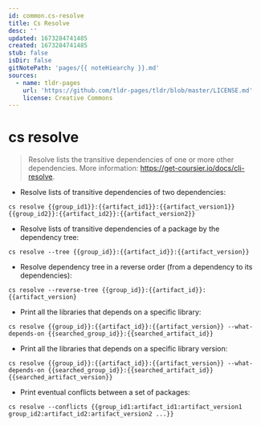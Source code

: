 ```yaml
---
id: common.cs-resolve
title: Cs Resolve
desc: ''
updated: 1673284741485
created: 1673284741485
stub: false
isDir: false
gitNotePath: 'pages/{{ noteHiearchy }}.md'
sources:
  - name: tldr-pages
    url: 'https://github.com/tldr-pages/tldr/blob/master/LICENSE.md'
    license: Creative Commons
---
```

# cs resolve

> Resolve lists the transitive dependencies of one or more other dependencies.
> More information: <https://get-coursier.io/docs/cli-resolve>.

- Resolve lists of transitive dependencies of two dependencies:

`cs resolve {{group_id1}}:{{artifact_id1}}:{{artifact_version1}} {{group_id2}}:{{artifact_id2}}:{{artifact_version2}}`

- Resolve lists of transitive dependencies of a package by the dependency tree:

`cs resolve --tree {{group_id}}:{{artifact_id}}:{{artifact_version}}`

- Resolve dependency tree in a reverse order (from a dependency to its dependencies):

`cs resolve --reverse-tree {{group_id}}:{{artifact_id}}:{{artifact_version}`

- Print all the libraries that depends on a specific library:

`cs resolve {{group_id}}:{{artifact_id}}:{{artifact_version}} --what-depends-on {{searched_group_id}}:{{searched_artifact_id}}`

- Print all the libraries that depends on a specific library version:

`cs resolve {{group_id}}:{{artifact_id}}:{{artifact_version}} --what-depends-on {{searched_group_id}}:{{searched_artifact_id}}{{searched_artifact_version}}`

- Print eventual conflicts between a set of packages:

`cs resolve --conflicts {{group_id1:artifact_id1:artifact_version1 group_id2:artifact_id2:artifact_version2 ...}}`

